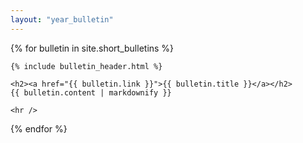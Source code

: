 ```yaml
---
layout: "year_bulletin"
---
```


{% for bulletin in site.short_bulletins %}

    {% include bulletin_header.html %}
    
    <h2><a href="{{ bulletin.link }}">{{ bulletin.title }}</a></h2>
    {{ bulletin.content | markdownify }}
    
    <hr />
    
{% endfor %}





